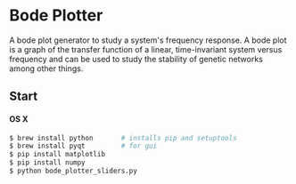 Bode Plotter
============

A bode plot generator to study a system's frequency response. A bode plot is a graph of the transfer function of a linear, time-invariant system versus frequency and can be used to study the stability of genetic networks among other things.

## Start
#### OS X
```bash
$ brew install python       # installs pip and setuptools
$ brew install pyqt         # for gui
$ pip install matplotlib
$ pip install numpy
$ python bode_plotter_sliders.py
```
